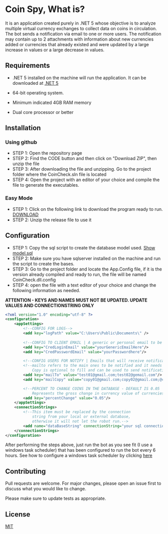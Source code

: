 ﻿# Coin Spy, What is?

It is an application created purely in .NET 5 whose objective is to analyze multiple virtual currency exchanges to collect data on coins in circulation. The bot sends a notification via email to one or more users. The notification may contain up to 2 attachments with information about new currencies added or currencies that already existed and were updated by a large increase in values ​​or a large decrease in values.

## Requirements
- .NET 5 installed on the machine will run the application. It can be downloaded at [.NET 5](https://dotnet.microsoft.com/en-us/download/dotnet/5.0)

- 64-bit operating system.

- Minimum indicated 4GB RAM memory

- Dual core processor or better

## Installation

### Using github
- STEP 1: Open the repository page
- STEP 2: Find the CODE button and then click on "Download ZIP", then unzip the file
- STEP 3: After downloading the file and unzipping. Go to the project folder where the CoinCheck.sln file is located
- STEP 4: Open the project with an editor of your choice and compile the file to generate the executables.

### Easy Mode
- STEP 1: Click on the following link to download the program ready to run. [DOWNLOAD](https://github.com/lucas-fsousa/CoinCheck/raw/master/ExtraFiles/release.zip)
- STEP 2: Unzip the release file to use it

## Configuration
- STEP 1: Copy the sql script to create the database model used. [Show model.sql](https://github.com/lucas-fsousa/Coin-Spy/blob/master/CoinCheck.MainExec/ExtraFiles/modelDB.sql)
- STEP 2: Make sure you have sqlserver installed on the machine and run the script to create the bases.
- STEP 3: Go to the project folder and locate the App.Config file, if it is the version already compiled and ready to run, the file will be named CoinCheck.dll.config
- STEP 4: open the file with a text editor of your choice and change the following information as needed.

**ATTENTION - KEYS AND NAMES MUST NOT BE UPDATED. UPDATE VALUES AND CONNECTIONSTRING ONLY**
```xml
<?xml version="1.0" encoding="utf-8" ?>
<configuration>
	<appSettings>
		<!--CONFIG FOR LOGS-->
		<add key="logPath" value="C:\Users\Public\Documents\" />
		
		<!--CONFIG TO CLIENT EMAIL | A generic or personal email to be used as a source for notifications.-->
		<add key="CredLoginEmail" value="yourGenericEmailHere"/>
		<add key="CredPasswordEmail" value="yourPasswordhere"/>

		<!--CONFIG USERS FOR NOTIFY | Emails that will receive notifications sent by the bot.-->
        <!--mailto refers to the main ones to be notified and it needs to be filled out. 
            Copy is optional to fill and can be used to send notifications to other not so important users.-->
		<add key="mailTo" value="test01@gmail.com;test02@gemail.com"/>
		<add key="mailCopy" value="copy01@gmail.com;copy02@gmail.com;@copy03@gmail.com"/>

		<!--PERCENT TO CHANGE COINS IN THE DATABASE - DEFAULT IS 0.05
		    Represents the gross change in currency value of currencies.-->
		<add key="percentChange" value="0.05"/>
	</appSettings>
	<connectionStrings>
        <!--This item must be replaced by the connection 
            string from your local or external database, 
            otherwise it will not let the robot run.-->
		<add name="dataBaseString" connectionString="your sql connection string here"/>
	</connectionStrings>
</configuration>
```

After performing the steps above, just run the bot as you see fit (I use a windows task scheduler) that has been configured to run the bot every 6 hours. See how to configure a windows task scheduler by clicking [here](https://www.youtube.com/watch?v=DVUlkU2AxgQ)
## Contributing
Pull requests are welcome. For major changes, please open an issue first to discuss what you would like to change.

Please make sure to update tests as appropriate.

## License
[MIT](https://choosealicense.com/licenses/mit/)